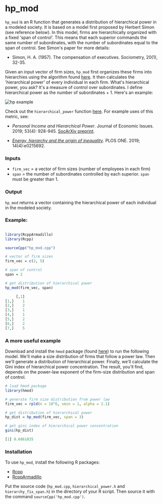 # hp_mod

`hp_mod` is an R function that generates a distribution of hierarchical power in a modeled society. It is based on a model first proposed by Herbert Simon (see reference below). In this model, firms are hierarchically organized with a fixed 'span of control'. This means that each superior commands the same number of subordinates, with the number of subordinates equal to the span of control. See Simon's paper for more details:

* Simon, H. A. (1957). The compensation of executives. Sociometry, 20(1), 32-35.

Given an input vector of firm sizes, `hp_mod` first organizes these firms into hierarchies using the algorithm found [here](https://github.com/blairfix/hierarchy). It then calculates the 'hierarchical power' of every individual in each firm. What's hierarchical power, you ask? It's a measure of control over subordinates. I define hierarchical power as the number of subordinates + 1. Here's an example:

![hp example](https://economicsfromthetopdown.files.wordpress.com/2019/08/finding_subordinates.png)

Check out the `hierarchical_power` function [here](https://github.com/blairfix/hierarchical_power). For example uses of this metric, see: 

*  *Personal Income and Hierarchical Power*. Journal of Economic Issues. 2019; 53(4): 928-945. [SocArXiv preprint](https://osf.io/preprints/socarxiv/pb475/).

* *[Energy, hierarchy and the origin of inequality](https://journals.plos.org/plosone/article?id=10.1371/journal.pone.0215692)*. PLOS ONE. 2019; 14(4):e0215692.



### Inputs

* `firm_vec` = a vector of firm sizes (number of employees in each firm)
* `span` =  the number of subordinates controlled by each superior. `span` must be greater than 1.

### Output
`hp_mod` returns a vector containing the hierarchical power of each individual in the modeled society. 


### Example:

```R

library(RcppArmadillo)
library(Rcpp)

sourceCpp("hp_mod.cpp")

# vector of firm sizes
firm_vec = c(2, 5)

# span of control
span = 2

# get distribution of hierarchical power
hp_mod(firm_vec, span)

     [,1]
[1,]    1
[2,]    2
[3,]    1
[4,]    1
[5,]    2
[6,]    2
[7,]    5

```

### A more useful example

Download and install the `hmod` package (found [here](https://github.com/blairfix/hmod)) to run the following model. We'll make a size distribution of firms that follow a power law. Then we'll generate a distribution of hierarchical power. Finally, we'll calculate the Gini index of hierarchical power concentration. The result, you'll find, depends on the power-law exponent of the firm-size distribution and span of control.


```R
# load hmod package
library(hmod)

# generate firm size distribution from power law 
firm_vec = rpld(n = 10^6, xmin = 1, alpha = 2.1)

# get distribution of hierarchical power
hp_dist = hp_mod(firm_vec, span = 3)

# get gini index of hierarchical power concentration
gini(hp_dist)

[1] 0.6861835
```





### Installation
To use `hp_mod`, install the following R packages:
 * [Rcpp](https://cran.r-project.org/web/packages/Rcpp/index.html) 
 * [RcppArmadillo](https://cran.r-project.org/web/packages/RcppArmadillo/index.html) 

Put the source code (`hp_mod.cpp`, `hierarchical_power.h` and `hierarchy_fix_span.h`) in the directory of your R script. Then source it with the command `sourceCpp('hp_mod.cpp')`.




